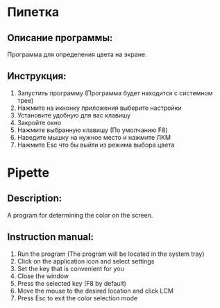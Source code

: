 # Пипетка
## Описание программы:
Программа для определения цвета на экране.
## Инструкция:
1) Запустить программу (Программа будет находится с системном трее)
2) Нажмите на икнонку приложения выберите настройки
3) Установите удобную для вас клавишу
4) Закройте окно
5) Нажмите выбранную клавишу (По умолчанию F8)
6) Наведите мышку на нужное место и нажмите ЛКМ
6) Нажмите Esc что бы выйти из режима выбора цвета



# Pipette
## Description:
A program for determining the color on the screen.
## Instruction manual:
1) Run the program (The program will be located in the system tray)
2) Click on the application icon and select settings
3) Set the key that is convenient for you
4) Close the window
5) Press the selected key (F8 by default)
6) Move the mouse to the desired location and click LСM
6) Press Esc to exit the color selection mode

